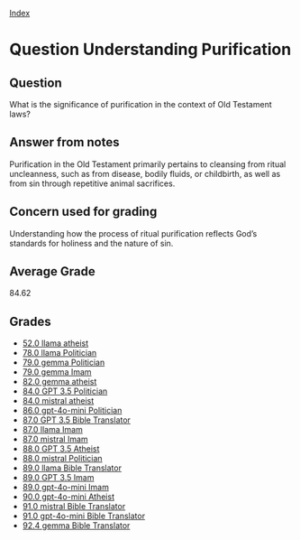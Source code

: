 
[Index](../../index.md)
# Question Understanding Purification
## Question
What is the significance of purification in the context of Old Testament laws?

## Answer from notes
Purification in the Old Testament primarily pertains to cleansing from ritual uncleanness, such as from disease, bodily fluids, or childbirth, as well as from sin through repetitive animal sacrifices.

## Concern used for grading
Understanding how the process of ritual purification reflects God’s standards for holiness and the nature of sin.

## Average Grade
84.62

## Grades
 * [52.0 llama atheist](../answers/llama_atheist/Understanding_Purification.md)
 * [78.0 llama Politician](../answers/llama_Politician/Understanding_Purification.md)
 * [79.0 gemma Politician](../answers/gemma_Politician/Understanding_Purification.md)
 * [79.0 gemma Imam](../answers/gemma_Imam/Understanding_Purification.md)
 * [82.0 gemma atheist](../answers/gemma_atheist/Understanding_Purification.md)
 * [84.0 GPT 3.5 Politician](../answers/GPT_3.5_Politician/Understanding_Purification.md)
 * [84.0 mistral atheist](../answers/mistral_atheist/Understanding_Purification.md)
 * [86.0 gpt-4o-mini Politician](../answers/gpt-4o-mini_Politician/Understanding_Purification.md)
 * [87.0 GPT 3.5 Bible Translator](../answers/GPT_3.5_Bible_Translator/Understanding_Purification.md)
 * [87.0 llama Imam](../answers/llama_Imam/Understanding_Purification.md)
 * [87.0 mistral Imam](../answers/mistral_Imam/Understanding_Purification.md)
 * [88.0 GPT 3.5 Atheist](../answers/GPT_3.5_Atheist/Understanding_Purification.md)
 * [88.0 mistral Politician](../answers/mistral_Politician/Understanding_Purification.md)
 * [89.0 llama Bible Translator](../answers/llama_Bible_Translator/Understanding_Purification.md)
 * [89.0 GPT 3.5 Imam](../answers/GPT_3.5_Imam/Understanding_Purification.md)
 * [89.0 gpt-4o-mini Imam](../answers/gpt-4o-mini_Imam/Understanding_Purification.md)
 * [90.0 gpt-4o-mini Atheist](../answers/gpt-4o-mini_Atheist/Understanding_Purification.md)
 * [91.0 mistral Bible Translator](../answers/mistral_Bible_Translator/Understanding_Purification.md)
 * [91.0 gpt-4o-mini Bible Translator](../answers/gpt-4o-mini_Bible_Translator/Understanding_Purification.md)
 * [92.4 gemma Bible Translator](../answers/gemma_Bible_Translator/Understanding_Purification.md)
